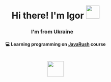 <h1 align="center"> Hi there! I'm Igor <img src="https://github.com/blackcater/blackcater/raw/main/images/Hi.gif" height="42"/></h1>
<h3 align="center"> I'm from Ukraine <img src="https://camo.githubusercontent.com/0aa6041fb0691d3d7384a9bf91dbd4b456fb5cfa21e3c537e395493d829d0064/68747470733a2f2f75706c6f61642e77696b696d656469612e6f72672f77696b6970656469612f636f6d6d6f6e732f342f34392f466c61675f6f665f556b7261696e652e737667" height="17"/></h3>
<h4 align="center"> 💻 Learning programming on <a href="https://javarush.com/" target="_blank">JavaRush</a> course </h4>
<h1 align="center"><img src="![хелов-ворд-2](https://user-images.githubusercontent.com/40591396/229496055-41cbaee5-05a0-47d4-9997-f1765b9f9a85.gif)
" height="50"/><h1>

<!--
**rewmen/rewmen** is a ✨ _special_ ✨ repository because its `README.md` (this file) appears on your GitHub profile.

Here are some ideas to get you started:

- 🔭 I’m currently working on ...
- 🌱 I’m currently learning ...
- 👯 I’m looking to collaborate on ...
- 🤔 I’m looking for help with ...
- 💬 Ask me about ...
- 📫 How to reach me: ...
- 😄 Pronouns: ...
- ⚡ Fun fact: ...
-->
